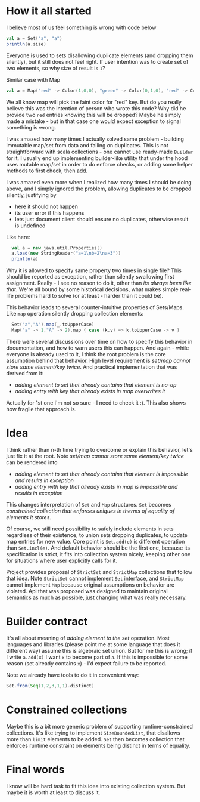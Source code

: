 # How it all started

I believe most of us feel something is wrong with code below
```scala
val a = Set("a", "a")
println(a.size)
```

Everyone is used to sets disallowing duplicate elements (and dropping them silently),
but it still does not feel right. If user intention was to create set of two elements,
so why size of result is `1`?

Similar case with Map
```scala
val a = Map("red" -> Color(1,0,0), "green" -> Color(0,1,0), "red" -> Color(0.9,0,0))
```
We all know map will pick the faint color for "red" key. But do you really believe this 
was the intention of person who wrote this code? Why did he provide two `red` entries
knowing this will be dropped? Maybe he simply made a mistake - but in that case
one would expect exception to signal something is wrong.

I was amazed how many times I actually solved same problem - building
immutable map/set from data and failing on duplicates. This is not straightforward
with scala collections - one cannot use ready-made `Builder` for it. 
I usually end up implementing builder-like utility that under the hood uses mutable
map/set in order to do enforce checks, or adding some helper methods to first check, then add.

I was amazed even more when I realized how many times I should be doing above,
and I simply ignored the problem, allowing duplicates to be dropped silently, justifying by
- here it should not happen
- its user error if this happens
- lets just document client should ensure no duplicates, otherwise result is undefined

Like here:
```scala
  val a = new java.util.Properties()
  a.load(new StringReader("a=1\nb=2\na=3"))
  println(a)
```

Why it is allowed to specify same property two times in single file?
This should be reported as exception, rather than silently swallowing
first assignment. Really - I see no reason to do it, other than
*its always been like that*. We're all bound by some historical 
decisions, what makes simple real-life problems hard to solve
(or at least - harder than it could be).

This behavior leads to several counter-intuitive properties of Sets/Maps.
Like `map` operation silently dropping collection elements:
```scala
  Set("a","A").map(_.toUpperCase)
  Map("a" -> 1,"A" -> 2).map { case (k,v) => k.toUpperCase -> v }
```

There were several discussions over time on how to specify this behavior in documentation,
and how to warn users this can happen. And again - while everyone is already used to it,
I think the root problem is the core assumption behind that behavior.
High level requirement is *set/map cannot store same element/key twice*.
And practical implementation that was derived from it:
 - *adding element to set that already contains that element is no-op*
 - *adding entry with key that already exists in map overwrites it*

Actually for 1st one I'm not so sure - I need to check it :). This also shows how fragile
that approach is.

# Idea

I think rather than n-th time trying to overcome or explain this behavior, let's just fix it at the root.
Note *set/map cannot store same element/key twice* can be rendered into
- *adding element to set that already contains that element is impossible and results in exception*
- *adding entry with key that already exists in map is impossible and results in exception*

This changes interpretation of `Set` and `Map` structures. `Set` becomes *constrained collection
that enforces uniques in therms of equality of elements it stores*.

Of course, we still need possibility to safely include elements in sets regardless of their existence,
to union sets dropping duplicates, to update map entries for new value. Core point is
`Set.add(e)` is different operation than `Set.incl(e)`. And default behavior should be the first 
one, because its specification is strict, it fits into collection system nicely,
keeping other one for situations where user explicitly calls for it.

Project provides proposal of `StrictSet` and `StrictMap` collections that follow that idea.
Note `StrictSet` cannot implement `Set` interface, and `StrictMap` cannot implement `Map`
because original assumptions on behavior are violated. Api that was proposed was designed to 
maintain original semantics as much as possible, just changing what was really necessary.

# Builder contract

It's all about meaning of *adding element to the set* operation.
Most languages and libraries (please point me at some language that does it different way)
assume this is algebraic set union. But for me this is wrong;
if I write `a.add(x)` I want `x` to become part of `a`. If this is impossible for some reason
(set already contains `x`) - I'd expect failure to be reported.

Note we already have tools to do it in convenient way:
```scala
Set.from(Seq(1,2,3,1,1).distinct)
```

# Constrained collections

Maybe this is a bit more generic problem of supporting runtime-constrained collections.
It's like trying to implement `SizeBoundedList`, that disallows more than `limit` elements to be added.
`Set` then becomes collection that enforces runtime constraint on elements being distinct in terms of
equality.


# Final words

I know will be hard task to fit this idea into existing collection system. 
But maybe it is worth at least to discuss it.

